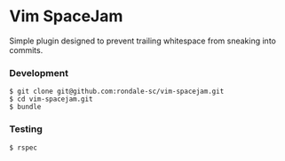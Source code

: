 # Vim SpaceJam

Simple plugin designed to prevent trailing whitespace from sneaking into commits.

### Development

```
$ git clone git@github.com:rondale-sc/vim-spacejam.git
$ cd vim-spacejam.git
$ bundle
```

### Testing

```
$ rspec
```
